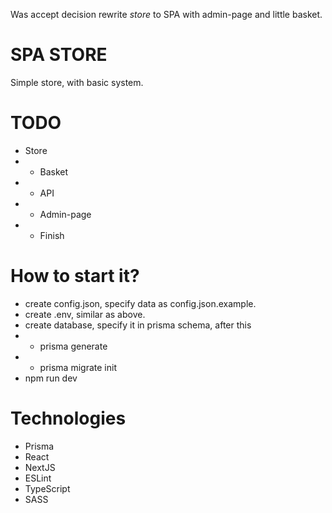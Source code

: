 Was accept decision rewrite *store* to SPA with admin-page and little basket.

SPA STORE
=========

Simple store, with basic system.

TODO
====

* Store
* * Basket
* * API
* * Admin-page
* * Finish


How to start it?
================

* create config.json, specify data as config.json.example.
* create .env, similar as above.
* create database, specify it in prisma schema, after this
* * prisma generate
* * prisma migrate init
* npm run dev

Technologies
============

* Prisma
* React
* NextJS
* ESLint
* TypeScript
* SASS